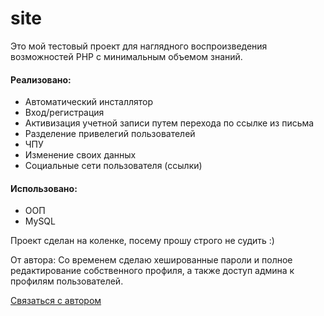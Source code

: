 # site

Это мой тестовый проект для наглядного воспроизведения возможностей PHP с минимальным объемом знаний.

#### Реализовано: ####
* Автоматический инсталлятор
* Вход/регистрация
* Активизация учетной записи путем перехода по ссылке из письма
* Разделение привелегий пользователей
* ЧПУ
* Изменение своих данных
* Социальные сети пользователя (ссылки)

#### Использовано: #####
* ООП
* MySQL

Проект сделан на коленке, посему прошу строго не судить :)

От автора:
Со временем сделаю хешированные пароли и полное редактирование собственного профиля, а также доступ админа к профилям пользователей.

[Связаться с автором](mailto:info@blanet.ru?subject=Ответ%20с%20GitHub&body=Проект%20https://github.com/prokoleg/site)
